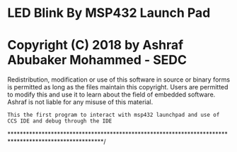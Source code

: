 
#               LED Blink By MSP432 Launch Pad
# Copyright (C) 2018 by Ashraf Abubaker Mohammed - SEDC

 Redistribution, modification or use of this software in source or binary
 forms is permitted as long as the files maintain this copyright. Users are 
 permitted to modify this and use it to learn about the field of embedded
 software. Ashraf is not liable for any
 misuse of this material. 



    This the first program to interact with msp432 launchpad and use of 
    CCS IDE and debug through the IDE



 

******************************************************************************************************/